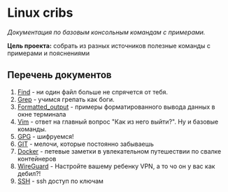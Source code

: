 # Linux cribs 

_Документация по базовым консольным командам с примерами._

__Цель проекта:__ собрать из разных источников полезные команды с примерами и пояснениями

## Перечень документов

1) [Find](/docs/Find.md) - ни один файл больше не спрячется от тебя. 
2) [Grep](/docs/Grep.md) - учимся грепать как боги.
3) [Formatted_output](/docs/Formatted_output.md) - примеры форматированного вывода данных в окне терминала
4) [Vim](/docs/Vim.md) - ответ на главный вопрос "Как из него выйти?". Ну и базовые команды.
5) [GPG](/docs/GPG.md) - шифруемся!
6) [GIT](/docs/git.md) - мелочи, которые постоянно забываешь
7) [Docker](/docs/docker.md) - петевые заметки в увлекательном путешествии по свалке контейнеров
8) [WireGuard](/docs/WireGuard.md) - Настройте вашему ребенку VPN, а то чо он у вас как дебил?! 
9) [SSH](/docs/ssh.md) - ssh доступ по ключам
